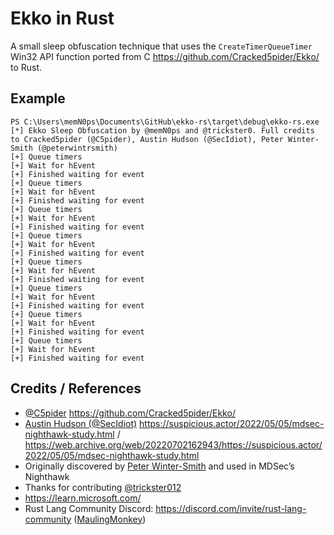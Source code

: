 # Ekko in Rust

A small sleep obfuscation technique that uses the `CreateTimerQueueTimer` Win32 API function ported from C https://github.com/Cracked5pider/Ekko/ to Rust.

## Example

```
PS C:\Users\memN0ps\Documents\GitHub\ekko-rs\target\debug\ekko-rs.exe
[*] Ekko Sleep Obfuscation by @memN0ps and @trickster0. Full credits to Cracked5pider (@C5pider), Austin Hudson (@SecIdiot), Peter Winter-Smith (@peterwintrsmith)
[+] Queue timers
[+] Wait for hEvent
[+] Finished waiting for event
[+] Queue timers
[+] Wait for hEvent
[+] Finished waiting for event
[+] Queue timers
[+] Wait for hEvent
[+] Finished waiting for event
[+] Queue timers
[+] Wait for hEvent
[+] Finished waiting for event
[+] Queue timers
[+] Wait for hEvent
[+] Finished waiting for event
[+] Queue timers
[+] Wait for hEvent
[+] Finished waiting for event
[+] Queue timers
[+] Wait for hEvent
[+] Finished waiting for event
[+] Queue timers
[+] Wait for hEvent
[+] Finished waiting for event
```

## Credits / References

- [@C5pider](https://twitter.com/C5pider) https://github.com/Cracked5pider/Ekko/
- [Austin Hudson (@SecIdiot)](https://twitter.com/ilove2pwn_) https://suspicious.actor/2022/05/05/mdsec-nighthawk-study.html / https://web.archive.org/web/20220702162943/https://suspicious.actor/2022/05/05/mdsec-nighthawk-study.html
- Originally discovered by [Peter Winter-Smith](peterwintrsmith) and used in MDSec’s Nighthawk
- Thanks for contributing [@trickster012](https://twitter.com/trickster012)
- https://learn.microsoft.com/
- Rust Lang Community Discord: https://discord.com/invite/rust-lang-community ([MaulingMonkey](https://github.com/MaulingMonkey/))